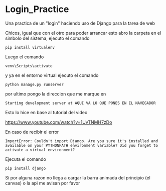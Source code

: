 # Login_Practice
Una practica de un "login" haciendo uso de Django para la tarea de web

Chicos, igual que con el otro para poder arrancar esto abro la carpeta en el simbolo del sistema,
ejecuto el comando

    pip install virtualenv

Luego el comando

    venv\Scripts\activate

y ya en el entorno virtual ejecuto el comando

    python manage.py runserver

por ultimo pongo la direccion que me marque en

    Starting development server at AQUI VA LO QUE PONES EN EL NAVEGADOR

Esto lo hice en base al tutorial del video

https://www.youtube.com/watch?v=1UvTNMH7zDo

En caso de recibir el error 

    ImportError: Couldn't import Django. Are you sure it's installed and available on your PYTHONPATH environment variable? Did you forget to activate a virtual environment?
    
Ejecuta el comando 

    pip install django

Si por alguna razon no llega a cargar la barra animada del principio (el canvas) o la api me avisan por favor
